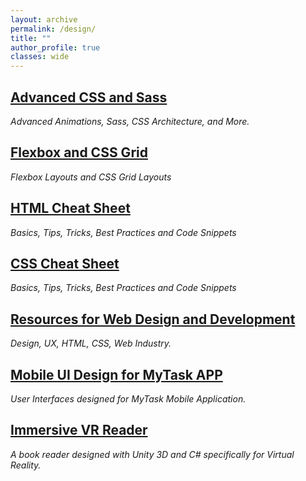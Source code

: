 ```yaml
---
layout: archive
permalink: /design/
title: ""
author_profile: true
classes: wide
---
```


## [Advanced CSS and Sass](../_posts/2020-01-25-sass.md)
*Advanced Animations, Sass, CSS Architecture, and More.*

## [Flexbox and CSS Grid](../_posts/2020-01-30-flexgrid.md)
*Flexbox Layouts and CSS Grid Layouts*

## [HTML Cheat Sheet](../_posts/2020-01-20-htmlcs.md)
*Basics, Tips, Tricks, Best Practices and Code Snippets*

## [CSS Cheat Sheet](../_posts/2020-01-30-csscs.md)
*Basics, Tips, Tricks, Best Practices and Code Snippets*

## [Resources for Web Design and Development](../_posts/2019-10-03-resources.md)
*Design, UX, HTML, CSS, Web Industry.*

## [Mobile UI Design for MyTask APP](../_posts/2019-09-01-mytask.md)
*User Interfaces designed for MyTask Mobile Application.*

## [Immersive VR Reader](https://youtu.be/XDZK9TErmBA)
*A book reader designed with Unity 3D and C# specifically for Virtual Reality.*

